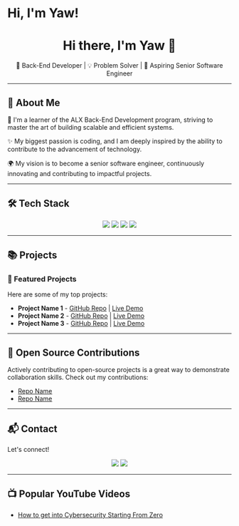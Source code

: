 <h1>Hi, I'm Yaw! 

<!-- GitHub Profile README -->
<h1 align="center">Hi there, I'm Yaw 👋</h1>

<p align="center">
🚀 Back-End Developer | 💡 Problem Solver | 🎯 Aspiring Senior Software Engineer
</p>

---

## 📌 About Me
👋 I'm a learner of the ALX Back-End Development program, striving to master the art of building scalable and efficient systems. 

✨ My biggest passion is coding, and I am deeply inspired by the ability to contribute to the advancement of technology. 

🌍 My vision is to become a senior software engineer, continuously innovating and contributing to impactful projects.

---

## 🛠 Tech Stack
<p align="center">
  <img src="https://img.shields.io/badge/Python-3776AB?style=for-the-badge&logo=python&logoColor=white"/>
  <img src="https://img.shields.io/badge/Django-092E20?style=for-the-badge&logo=django&logoColor=white"/>
  <img src="https://img.shields.io/badge/SQL-4479A1?style=for-the-badge&logo=postgresql&logoColor=white"/>
  <img src="https://img.shields.io/badge/GitHub-181717?style=for-the-badge&logo=github&logoColor=white"/>
</p>

---

## 📚 Projects
### 🔹 Featured Projects
Here are some of my top projects:
- **Project Name 1** - [GitHub Repo](https://github.com/) | [Live Demo](#)
- **Project Name 2** - [GitHub Repo](https://github.com/) | [Live Demo](#)
- **Project Name 3** - [GitHub Repo](https://github.com/) | [Live Demo](#)

---

## 🌟 Open Source Contributions
Actively contributing to open-source projects is a great way to demonstrate collaboration skills. Check out my contributions:
- [Repo Name](https://github.com/)
- [Repo Name](https://github.com/)

---

## 📬 Contact
Let's connect!
<p align="center">
  <a href="https://www.linkedin.com/in/yawmfumfrimpong"><img src="https://img.shields.io/badge/LinkedIn-%230077B5.svg?style=for-the-badge&logo=linkedin&logoColor=white"/></a>
  <a href="mailto:yawmfrimp@gmail.com"><img src="https://img.shields.io/badge/Email-%23D14836.svg?style=for-the-badge&logo=gmail&logoColor=white"/></a>
</p>

---



  

<h2>📺 Popular YouTube Videos</h2>

- [How to get into Cybersecurity Starting From Zero](https://www.youtube.com/watch?v=a83ASGn_V_s)




<!--
**joshmadakor1/joshmadakor1** is a ✨ _special_ ✨ repository because its `README.md` (this file) appears on your GitHub profile.

Here are some ideas to get you started:

- 🔭 I’m currently working on ...
- 🌱 I’m currently learning ...
- 👯 I’m looking to collaborate on ...
- 🤔 I’m looking for help with ...
- 💬 Ask me about ...
- 📫 How to reach me: ...
- 😄 Pronouns: ...
- ⚡ Fun fact: ...
-->
